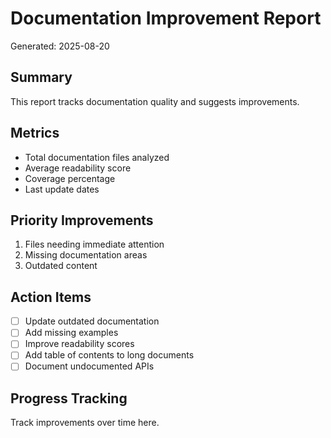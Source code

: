 # Documentation Improvement Report
Generated: 2025-08-20

## Summary
This report tracks documentation quality and suggests improvements.

## Metrics
- Total documentation files analyzed
- Average readability score
- Coverage percentage
- Last update dates

## Priority Improvements
1. Files needing immediate attention
2. Missing documentation areas
3. Outdated content

## Action Items
- [ ] Update outdated documentation
- [ ] Add missing examples
- [ ] Improve readability scores
- [ ] Add table of contents to long documents
- [ ] Document undocumented APIs

## Progress Tracking
Track improvements over time here.
